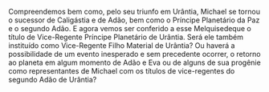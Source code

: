 ﻿Compreendemos bem como, pelo seu triunfo em Urântia, Michael se tornou o sucessor de Caligástia e de Adão, bem como o Príncipe Planetário da Paz e o segundo Adão. E agora vemos ser conferido a esse Melquisedeque o título de Vice-Regente Príncipe Planetário de Urântia. Será ele também instituído como Vice-Regente Filho Material de Urântia? Ou haverá a possibilidade de um evento inesperado e sem precedente ocorrer, o retorno ao planeta em algum momento de Adão e Eva ou de alguns de sua progênie como representantes de Michael com os títulos de vice-regentes do segundo Adão de Urântia?